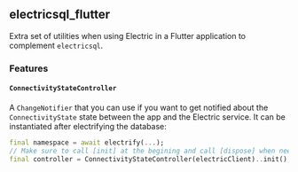 ## electricsql_flutter

Extra set of utilities when using Electric in a Flutter application to complement `electricsql`.

### Features

#### `ConnectivityStateController`
 A `ChangeNotifier` that you can use if you want to get notified about the `ConnectivityState` state between the app and the Electric service.
 It can be instantiated after electrifying the database:

 ```dart
final namespace = await electrify(...);
// Make sure to call [init] at the begining and call [dispose] when needed.
final controller = ConnectivityStateController(electricClient)..init();
 ```